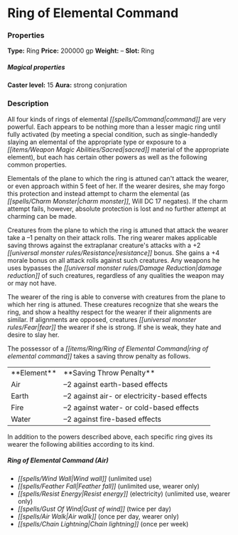 ﻿---
Title: "Ring of Elemental Command"
Type: "Ring"
Price: "200000 gp"
Weight: "–"
Slot: "Ring"
Caster level: "15"
Aura: "strong conjuration"
Description: |
  "All four kinds of _rings of elemental command_ are very powerful. Each appears to be nothing more than a lesser magic ring until fully activated (by meeting a special condition, such as single-handedly slaying an elemental of the appropriate type or exposure to a sacred material of the appropriate element), but each has certain other powers as well as the following common properties.
  Elementals of the plane to which the ring is attuned can't attack the wearer, or even approach within 5 feet of her. If the wearer desires, she may forgo this protection and instead attempt to charm the elemental (as charm monster, Will DC 17 negates). If the charm attempt fails, however, absolute protection is lost and no further attempt at charming can be made.
  Creatures from the plane to which the ring is attuned that attack the wearer take a –1 penalty on their attack rolls. The ring wearer makes applicable saving throws against the extraplanar creature's attacks with a +2 resistance bonus. She gains a +4 morale bonus on all attack rolls against such creatures. Any weapons he uses bypasses the damage reduction of such creatures, regardless of any qualities the weapon may or may not have.
  The wearer of the ring is able to converse with creatures from the plane to which her ring is attuned. These creatures recognize that she wears the ring, and show a healthy respect for the wearer if their alignments are similar. If alignments are opposed, creatures fear the wearer if she is strong. If she is weak, they hate and desire to slay her.
  The possessor of a ring of elemental command takes a saving throw penalty as follows.
  <table><tbody><tr><td>**Element**</td><td>**Saving Throw Penalty**</td></tr><tr><td>Air</td><td>–2 against earth-based effects</td></tr><tr><td>Earth</td><td>–2 against air- or electricity-based effects</td></tr><tr><td>Fire</td><td>–2 against water- or cold-based effects</td></tr><tr><td>Water</td><td>–2 against fire-based effects</td></tr></tbody></table>
  In addition to the powers described above, each specific ring gives its wearer the following abilities according to its kind.
  ### Ring of Elemental Command (Air)
  This ring appears to be a _ring of feather falling_ until a certain condition is met to activate its full potential. It must be reactivated each time a new wearer acquires it.
  ### Ring of Elemental Command (Earth)
  This ring appears to be a _ring of meld into stone_ (allowing the wearer to cast meld into stone at will) until the established condition is met.
  ### Ring of Elemental Command (Fire)
  This ring appears to be a _major ring of energy resistance_ (fire) until the established condition is met.
  ### Ring of Elemental Command (Water)
  This ring appears to be a _ring of water walking_ until the established condition is met."
Crafting cost: "100000 gp"
Sources: "['Core Rulebook', 'Ultimate Equipment']"
---

# Ring of Elemental Command

### Properties

**Type:** Ring **Price:** 200000 gp **Weight:** – **Slot:** Ring

##### Magical properties

**Caster level:** 15 **Aura:** strong conjuration

### Description

All four kinds of rings of elemental _[[spells/Command|command]]_ are very powerful. Each appears to be nothing more than a lesser magic ring until fully activated (by meeting a special condition, such as single-handedly slaying an elemental of the appropriate type or exposure to a _[[items/Weapon Magic Abilities/Sacred|sacred]]_ material of the appropriate element), but each has certain other powers as well as the following common properties.

Elementals of the plane to which the ring is attuned can't attack the wearer, or even approach within 5 feet of her. If the wearer desires, she may forgo this protection and instead attempt to charm the elemental (as _[[spells/Charm Monster|charm monster]]_, Will DC 17 negates). If the charm attempt fails, however, absolute protection is lost and no further attempt at charming can be made.

Creatures from the plane to which the ring is attuned that attack the wearer take a –1 penalty on their attack rolls. The ring wearer makes applicable saving throws against the extraplanar creature's attacks with a +2 _[[universal monster rules/Resistance|resistance]]_ bonus. She gains a +4 morale bonus on all attack rolls against such creatures. Any weapons he uses bypasses the _[[universal monster rules/Damage Reduction|damage reduction]]_ of such creatures, regardless of any qualities the weapon may or may not have.

The wearer of the ring is able to converse with creatures from the plane to which her ring is attuned. These creatures recognize that she wears the ring, and show a healthy respect for the wearer if their alignments are similar. If alignments are opposed, creatures _[[universal monster rules/Fear|fear]]_ the wearer if she is strong. If she is weak, they hate and desire to slay her.

The possessor of a _[[items/Ring/Ring of Elemental Command|ring of elemental command]]_ takes a saving throw penalty as follows.

<table><tbody><tr><td> **Element**</td><td> **Saving Throw Penalty**</td></tr><tr><td>Air</td><td>–2 against earth-based effects</td></tr><tr><td>Earth</td><td>–2 against air- or electricity-based effects</td></tr><tr><td>Fire</td><td>–2 against water- or cold-based effects</td></tr><tr><td>Water</td><td>–2 against fire-based effects</td></tr></tbody></table>

In addition to the powers described above, each specific ring gives its wearer the following abilities according to its kind.

##### _Ring of Elemental Command_ (Air)

* _[[spells/Wind Wall|Wind wall]]_ (unlimited use)
* _[[spells/Feather Fall|Feather fall]]_ (unlimited use, wearer only)
* _[[spells/Resist Energy|Resist energy]]_ (electricity) (unlimited use, wearer only)
* _[[spells/Gust Of Wind|Gust of wind]]_ (twice per day)
* _[[spells/Air Walk|Air walk]]_ (once per day, wearer only)
* _[[spells/Chain Lightning|Chain lightning]]_ (once per week)